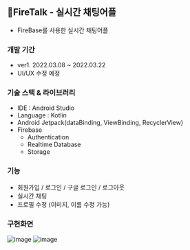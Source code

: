 ## 💬FireTalk - 실시간 채팅어플
- FireBase를 사용한 실시간 채팅어플

### 개발 기간
- ver1. 2022.03.08 ~ 2022.03.22 
- UI/UX 수정 예정

### 기술 스택 & 라이브러리
- IDE : Android Studio
- Language : Kotlin
- Android Jetpack(dataBinding, ViewBinding, RecyclerView)
- Firebase
  - Authentication
  - Realtime Database
  - Storage

### 기능
- 회원가입 / 로그인 / 구글 로그인 / 로그아웃
- 실시간 채팅
- 프로필 수정 (이미지, 이름 수정 가능)

### 구현화면
![image](https://user-images.githubusercontent.com/38210019/159415431-68325d47-fb36-4736-a7a9-aaafdb38f5d5.png)
![image](https://user-images.githubusercontent.com/38210019/159415444-1803118f-e945-45d6-b87b-6a28b858707a.png)

